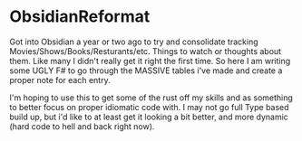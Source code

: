 # ObsidianReformat

Got into Obsidian a year or two ago to try and consolidate tracking Movies/Shows/Books/Resturants/etc.  Things to watch or thoughts about them. Like many I didn't really get it right the first time.  So here I am writing some UGLY F# to go through the MASSIVE tables i've made and create a proper note for each entry.

I'm hoping to use this to get some of the rust off my skills and as something to better focus on proper idiomatic code with. I may not go full Type based build up, but i'd like to at least get it looking a bit better, and more dynamic (hard code to hell and back right now).
